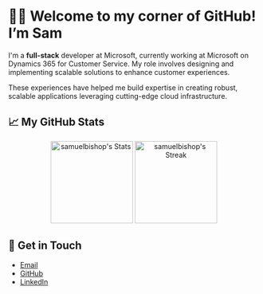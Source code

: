 # 👨‍💻 Welcome to my corner of GitHub! I’m Sam 

<div class="github-introduction">

I'm a **full-stack** developer at Microsoft, currently working at Microsoft on Dynamics 365 for Customer Service. My role involves designing and implementing scalable solutions to enhance customer experiences.

These experiences have helped me build expertise in creating robust, scalable applications leveraging cutting-edge cloud infrastructure.
</div>

## 📈 My GitHub Stats

<div class="badges-githubstats">
  <p align="center">
    <img src="https://github-readme-stats.vercel.app/api?username=samuelbishop&theme=tokyonight&show_icons=true&hide_border=true&count_private=true" alt="samuelbishop's Stats" height="165">
    <img src="https://github-readme-streak-stats.herokuapp.com/?user=samuelbishop&theme=tokyonight&hide_border=true" alt="samuelbishop's Streak" height="165">
  </p>
</div>

## 📱 Get in Touch
- [Email](samueljacobbg@gmail.com)
- [GitHub](https://github.com/SamuelBishop)
- [LinkedIn](https://www.linkedin.com/in/samuel-bishop-938212171/)
